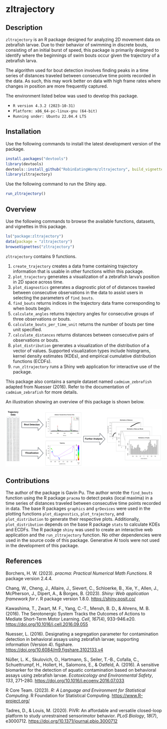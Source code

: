 
<!-- README.md is generated from README.Rmd. Please edit that file -->

# zltrajectory

<!-- badges: start -->
<!-- badges: end -->

## Description

`zltrajectory` is an R package designed for analyzing 2D movement data
on zebrafish larvae. Due to their behavior of swimming in discrete
bouts, consisting of an initial burst of speed, this package is
primarily designed to identify where the beginnings of swim bouts occur
given the trajectory of a zebrafish larva.

The algorithm used for bout detection involves finding peaks in a time
series of distances traveled between consecutive time points recorded in
the data. As such, this may work better on data with high frame rates
where changes in position are more frequently captured.

The environment listed below was used to develop this package.

- `R version 4.3.2 (2023-10-31)`
- `Platform: x86_64-pc-linux-gnu (64-bit)`
- `Running under: Ubuntu 22.04.4 LTS`

## Installation

Use the following commands to install the latest development version of
the package.

``` r
install.packages("devtools")
library(devtools)
devtools::install_github("RobinEatingWorm/zltrajectory", build_vignettes = TRUE)
library(zltrajectory)
```

Use the following command to run the Shiny app.

``` r
run_zltrajectory()
```

## Overview

Use the following commands to browse the available functions, datasets,
and vignettes in this package.

``` r
ls("package:zltrajectory")
data(package = "zltrajectory")
browseVignettes("zltrajectory")
```

`zltrajectory` contains 9 functions.

1.  `create_trajectory` creates a data frame containing trajectory
    information that is usable in other functions within this package.
2.  `plot_trajectory` generates a visualization of a zebrafish larva’s
    position in 2D space across time.
3.  `plot_diagnostics` generates a diagnostic plot of of distances
    traveled between consecutive observations in the data to assist
    users in selecting the parameters of `find_bouts`.
4.  `find_bouts` returns indices in the trajectory data frame
    corresponding to when bouts begin.
5.  `calculate_angles` returns trajectory angles for consecutive groups
    of three observations or bouts.
6.  `calculate_bouts_per_time_unit` returns the number of bouts per time
    unit specified.
7.  `calculate_distances` returns distances between consecutive pairs of
    observations or bouts.
8.  `plot_distribution` generates a visualization of the distribution of
    a vector of values. Supported visualization types include
    histograms, kernel density estimates (KDEs), and empirical
    cumulative distribution functions (ECDFs).
9.  `run_zltrajectory` runs a Shiny web application for interactive use
    of the package.

This package also contains a sample dataset named `cadmium_zebrafish`
adapted from Nuesser (2016). Refer to the documentation of
`cadmium_zebrafish` for more details.

An illustration showing an overview of this package is shown below.

![](./inst/extdata/overview.png)

## Contributions

The author of the package is Gavin Pu. The author wrote the `find_bouts`
function using the R package `pracma` to detect peaks (local maxima) in
a time series of distances traveled between consecutive time points
recorded in data. The base R packages `graphics` and `grDevices` were
used in the plotting functions `plot_diagnostics`, `plot_trajectory`,
and `plot_distribution` to generate their respective plots.
Additionally, `plot_distribution` depends on the base R package `stats`
to calculate KDEs and ECDFs. The R package `shiny` was used to create an
interactive web application and the `run_zltrajectory` function. No
other dependencies were used in the source code of this package.
Generative AI tools were not used in the development of this package.

## References

Borchers, H. W. (2023). *pracma: Practical Numerical Math Functions*. R
package version 2.4.4.

Chang, W., Cheng, J., Allaire, J., Sievert, C., Schloerke, B., Xie, Y.,
Allen, J., McPherson, J., Dipert, A., & Borges, B. (2023). *Shiny: Web
application framework for r*. R package version 1.8.0.
<https://shiny.posit.co/>

Kawashima, T., Zwart, M. F., Yang, C.-T., Mensh, B. D., & Ahrens, M. B.
(2016). The Serotonergic System Tracks the Outcomes of Actions to
Mediate Short-Term Motor Learning. *Cell*, *167*(4), 933-946.e20.
<https://doi.org/10.1016/j.cell.2016.09.055>

Nuesser, L. (2016). Designating a segregation parameter for
contamination detection in behavioral assays using zebrafish larvae;
supporting information (Version 4). figshare.
<https://doi.org/10.6084/m9.figshare.3102133.v4>

Nüßer, L. K., Skulovich, O., Hartmann, S., Seiler, T.-B., Cofalla, C.,
Schuettrumpf, H., Hollert, H., Salomons, E., & Ostfeld, A. (2016). A
sensitive biomarker for the detection of aquatic contamination based on
behavioral assays using zebrafish larvae. *Ecotoxicology and
Environmental Safety*, *133*, 271–280.
<https://doi.org/10.1016/j.ecoenv.2016.07.033>

R Core Team. (2023). *R: A Language and Environment for Statistical
Computing*. R Foundation for Statistical Computing.
<https://www.R-project.org/>

Tadres, D., & Louis, M. (2020). PiVR: An affordable and versatile
closed-loop platform to study unrestrained sensorimotor behavior. *PLoS
Biology*, *18*(7), e3000712.
<https://doi.org/10.1371/journal.pbio.3000712>
